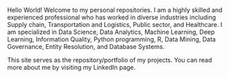 Hello World!
Welcome to my personal repositories. I am a highly skilled and experienced professional who has worked
in diverse industries including Supply chain, Transportation and Logistics, Public sector, and Healthcare. 
I am specialized in Data Science, Data Analytics, Machine Learning, Deep Learning, Information Quality, 
Python programming, R, Data Mining, Data Governance, Entity Resolution, and Database Systems. 

This site serves as the repository/portfolio of my projects. You can read more about me by visiting my LinkedIn page.
